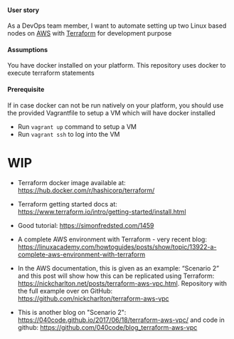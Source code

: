#### User story
As a DevOps team member, I want to automate setting up two Linux based nodes on [AWS](https://aws.amazon.com/free/) with [Terraform](https://www.terraform.io/) for development purpose

#### Assumptions
You have docker installed on your platform. This repository uses docker to execute terraform statements

#### Prerequisite
If in case docker can not be run natively on your platform, you should use the provided Vagrantfile to setup a VM which will have docker installed
- Run `vagrant up` command to setup a VM
-	Run `vagrant ssh` to log into the VM

# WIP
- Terraform docker image available at: https://hub.docker.com/r/hashicorp/terraform/
- Terraform getting started docs at: https://www.terraform.io/intro/getting-started/install.html

- Good tutorial: https://simonfredsted.com/1459

- A complete AWS environment with Terraform - very recent blog: https://linuxacademy.com/howtoguides/posts/show/topic/13922-a-complete-aws-environment-with-terraform

- In the AWS documentation, this is given as an example: “Scenario 2” and this post will show how this can be replicated using Terraform: https://nickcharlton.net/posts/terraform-aws-vpc.html. Repository with the full example over on GitHub: https://github.com/nickcharlton/terraform-aws-vpc

- This is another blog on "Scenario 2": https://040code.github.io/2017/06/18/terraform-aws-vpc/ and code in github: https://github.com/040code/blog_terraform-aws-vpc
